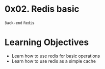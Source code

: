 # 0x02. Redis basic
`Back-end` `Redis`

# Learning Objectives
- Learn how to use redis for basic operations
- Learn how to use redis as a simple cache